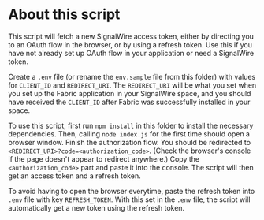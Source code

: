 # About this script

This script will fetch a new SignalWire access token, either by directing you to an OAuth flow in the browser, or by using a refresh token.
Use this if you have not already set up OAuth flow in your application or need a SignalWire token.

Create a `.env` file (or rename the `env.sample` file from this folder) with values for `CLIENT_ID` and `REDIRECT_URI`.
The `REDIRECT_URI` will be what you set when you set up the Fabric application in your SignalWire space, and you should
have received the `CLIENT_ID` after Fabric was successfully installed in your space.

To use this script, first run `npm install` in this folder to install the necessary dependencies.
Then, calling `node index.js` for the first time should open a browser window.
Finish the authorization flow. You should be redirected to `<REDIRECT_URI>?code=<authorization_code>`.
(Check the browser's console if the page doesn't appear to redirect anywhere.)
Copy the `<authorization_code>` part and paste it into the console. The script will then get an access token
and a refresh token.

To avoid having to open the browser everytime, paste the refresh token into `.env` file with key `REFRESH_TOKEN`.
With this set in the `.env` file, the script will automatically get a new token using the refresh token.
